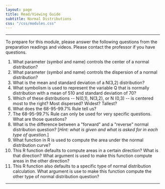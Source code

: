 ```yaml
---
layout: page
title: Read/Viewing Guide
subtitle: Normal Distributions
css: "/css/modules.css"
---
```


----

<div class="alert alert-warning">
To prepare for this module, please answer the following questions from the preparation readings and videos. Please contact the professor if you have questions.
</div>

1. What parameter (symbol and name) controls the center of a normal distribution?
1. What parameter (symbol and name) controls the dispersion of a normal distribution?
1. What is the mean and standard deviation of a N(3,2) distribution?
1. What symbolism is used to represent the variable Q that is normally distribution with a mean of 510 and standard deviation of 70?
1. Which of these distributions -- N(0,1), N(3,2), or N (0,3) -- is centered most to the right? Most dispersed? Widest? Tallest?
1. What does the 68-95-99.7% Rule tell us?
1. The 68-95-99.7% Rule can only be used for very specific questions. What are those questions?
1. What is the difference between a "forward" and a "reverse" normal distribution question? [*Hint: what is given and what is asked for in each type of question.*]
1. What function in R is used to compute the area under the normal distribution curve?
1. This R function defaults to compute areas in a certain direction? What is that direction? What argument is used to make this function compute areas in the other direction?
1. This R function also defaults to a specific type of normal distribution calculation. What argument is use to make this function compute the other type of normal distribution question?


----
